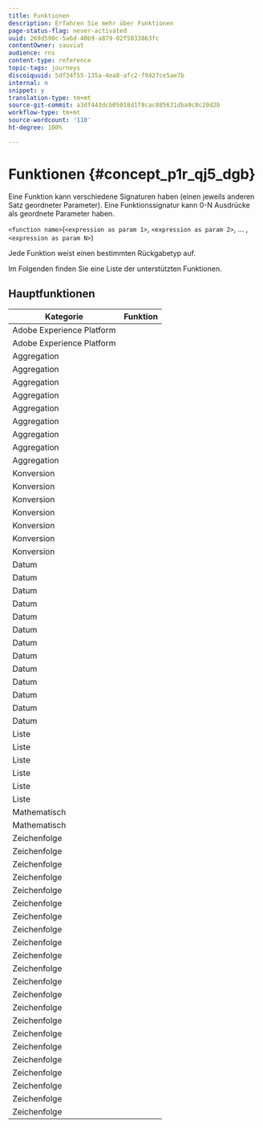 ```yaml
---
title: Funktionen
description: Erfahren Sie mehr über Funktionen
page-status-flag: never-activated
uuid: 269d590c-5a6d-40b9-a879-02f5033863fc
contentOwner: sauviat
audience: rns
content-type: reference
topic-tags: journeys
discoiquuid: 5df34f55-135a-4ea8-afc2-f9427ce5ae7b
internal: n
snippet: y
translation-type: tm+mt
source-git-commit: a3df443dcb05018d1f8cac885631dba9c8c20d2b
workflow-type: tm+mt
source-wordcount: '110'
ht-degree: 100%

---
```



# Funktionen {#concept_p1r_qj5_dgb}

Eine Funktion kann verschiedene Signaturen haben (einen jeweils anderen Satz geordneter Parameter). Eine Funktionssignatur kann 0-N Ausdrücke als geordnete Parameter haben.

`<function name>`(`<expression as param 1>`, `<expression as param 2>`, ... ,`<expression as param N>`)

Jede Funktion weist einen bestimmten Rückgabetyp auf.

Im Folgenden finden Sie eine Liste der unterstützten Funktionen.

## Hauptfunktionen

| Kategorie | Funktion |
|-------------|-----------------------|
| Adobe Experience Platform | [](../functions/functiongetbestsendtime.md) |
| Adobe Experience Platform | [](../functions/functioninsegment.md) |
| Aggregation | [](../functions/functionavg.md) |
| Aggregation | [](../functions/functioncount.md) |
| Aggregation | [](../functions/functioncountonlynull.md) |
| Aggregation | [](../functions/functioncountwithnull.md) |
| Aggregation | [](../functions/functiondistinctcount.md) |
| Aggregation | [](../functions/functiondistinctcountwithnull.md) |
| Aggregation | [](../functions/functionmax.md) |
| Aggregation | [](../functions/functionmin.md) |
| Aggregation | [](../functions/functionsum.md) |
| Konversion | [](../functions/functiontobool.md) |
| Konversion | [](../functions/functiontodatetime.md) |
| Konversion | [](../functions/functiontodatetimeonly.md) |
| Konversion | [](../functions/functiontodecimal.md) |
| Konversion | [](../functions/functiontoduration.md) |
| Konversion | [](../functions/functiontointeger.md) |
| Konversion | [](../functions/functiontostring.md) |
| Datum | [](../functions/functioncurrenttimeinmillis.md) |
| Datum | [](../functions/functioninlastdays.md) |
| Datum | [](../functions/functioninlasthours.md) |
| Datum | [](../functions/functioninlastmonths.md) |
| Datum | [](../functions/functioninlastyears.md) |
| Datum | [](../functions/functioninnextdays.md) |
| Datum | [](../functions/functioninnexthours.md) |
| Datum | [](../functions/functioninnextmonths.md) |
| Datum | [](../functions/functioninnextyears.md) |
| Datum | [](../functions/functionnow.md) |
| Datum | [](../functions/functionnowwithdelta.md) |
| Datum | [](../functions/functionsethours.md) |
| Datum | [](../functions/functionsetdays.md) |
| Liste | [](../functions/functiondistinct.md) |
| Liste | [](../functions/functiondistinctcount.md) |
| Liste | [](../functions/functionin.md) |
| Liste | [](../functions/functionlistsize.md) |
| Liste | [](../functions/functionserializelist.md) |
| Liste | [](../functions/functionsort.md) |
| Mathematisch | [](../functions/functionrandom.md) |
| Mathematisch | [](../functions/functionround.md) |
| Zeichenfolge | [](../functions/functionconcat.md) |
| Zeichenfolge | [](../functions/functioncontain.md) |
| Zeichenfolge | [](../functions/functioncontainwithignorecase.md) |
| Zeichenfolge | [](../functions/functionendwith.md) |
| Zeichenfolge | [](../functions/functionendwithignorecase.md) |
| Zeichenfolge | [](../functions/functionequalignorecase.md) |
| Zeichenfolge | [](../functions/functionindexof.md) |
| Zeichenfolge | [](../functions/functionisempty.md) |
| Zeichenfolge | [](../functions/functionisnotempty.md) |
| Zeichenfolge | [](../functions/functionlastindexof.md) |
| Zeichenfolge | [](../functions/functionlength.md) |
| Zeichenfolge | [](../functions/functionlower.md) |
| Zeichenfolge | [](../functions/functionmatchregexp.md) |
| Zeichenfolge | [](../functions/functionnotequalignorecase.md) |
| Zeichenfolge | [](../functions/functionreplace.md) |
| Zeichenfolge | [](../functions/functionreplaceall.md) |
| Zeichenfolge | [](../functions/functionstartwith.md) |
| Zeichenfolge | [](../functions/functionstartwithignorecase.md) |
| Zeichenfolge | [](../functions/functionsubstr.md) |
| Zeichenfolge | [](../functions/functiontrim.md) |
| Zeichenfolge | [](../functions/functionupper.md) |
| Zeichenfolge | [](../functions/functionuuid.md) |